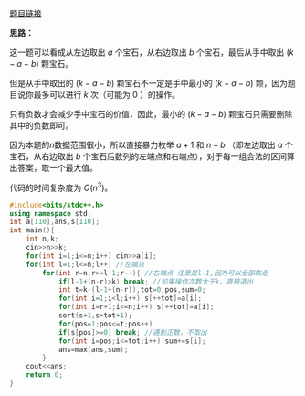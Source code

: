 [题目链接](https://www.luogu.com.cn/problem/AT4724)

**思路：**

这一题可以看成从左边取出 $a$ 个宝石，从右边取出 $b$ 个宝石，最后从手中取出 $(k-a-b)$ 颗宝石。

但是从手中取出的 $(k-a-b)$ 颗宝石不一定是手中最小的 $(k-a-b)$ 颗，因为题目说你最多可以进行 $k$ 次（可能为 $0$ ）的操作。

只有负数才会减少手中宝石的价值，因此，最小的 $(k-a-b)$ 颗宝石只需要删除其中的负数即可。

因为本题的$n$数据范围很小，所以直接暴力枚举 $a+1$ 和 $n-b$ （即左边取出 $a$ 个宝石，从右边取出 $b$ 个宝石后数列的左端点和右端点），对于每一组合法的区间算出答案，取一个最大值。

代码的时间复杂度为 $O(n^3)$。

```cpp
#include<bits/stdc++.h>
using namespace std;
int a[110],ans,s[110];
int main(){
    int n,k;
    cin>>n>>k;
    for(int i=1;i<=n;i++) cin>>a[i];
    for(int l=1;l<=n;l++) //左端点
        for(int r=n;r>=l-1;r--){ //右端点 注意是l-1,因为可以全部取走
            if(l-1+(n-r)>k) break; //如果操作次数大于k，直接退出
            int t=k-(l-1+(n-r)),tot=0,pos,sum=0;
            for(int i=1;i<l;i++) s[++tot]=a[i];
            for(int i=r+1;i<=n;i++) s[++tot]=a[i];
            sort(s+1,s+tot+1);
            for(pos=1;pos<=t;pos++)
            if(s[pos]>=0) break; //遇到正数，不取出
            for(int i=pos;i<=tot;i++) sum+=s[i];
            ans=max(ans,sum);
        }
    cout<<ans;
    return 0;
}
```